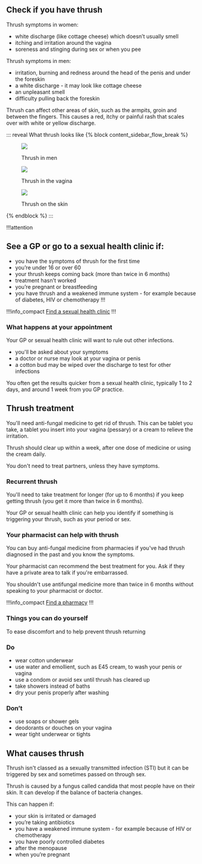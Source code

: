 ## Check if you have thrush

Thrush symptoms in women:

*  white discharge (like cottage cheese) which doesn’t usually smell
*  itching and irritation around the vagina 
*  soreness and stinging during sex or when you pee

Thrush symptoms in men:

* irritation, burning and redness around the head of the penis and under the foreskin
* a white discharge - it may look like cottage cheese
* an unpleasant smell
* difficulty pulling back the foreskin

Thrush can affect other areas of skin, such as the armpits, groin and between the fingers. This causes a red, itchy or painful rash that scales over with white or yellow discharge.

::: reveal What thrush looks like
{% block content_sidebar_flow_break %}
<article>
  <figure class="card">
    <img src="/images/thrush/thrush-men_300.jpg" />
    <figcaption class="card__caption"><p>Thrush in men</p></figcaption>
  </figure>
  <figure class="card">
    <img src="/images/thrush/thrush-women_300.jpg" />
    <figcaption class="card__caption"><p>Thrush in the vagina</p></figcaption>
  </figure>
  <figure class="card">
    <img src="/images/thrush/thrush-skin_300.jpg" />
    <figcaption class="card__caption"><p>Thrush on the skin</p></figcaption>
  </figure>
</article>
{% endblock %}
:::

!!!attention
## See a GP or go to a sexual health clinic if:

* you have the symptoms of thrush for the first time
* you’re under 16 or over 60
* your thrush keeps coming back (more than twice in 6 months)
* treatment hasn't worked
* you’re pregnant or breastfeeding
* you have thrush and a weakened immune system - for example because of diabetes, HIV or chemotherapy 
!!!

!!!info_compact
[Find a sexual health clinic](http://www.nhs.uk/service-search/sexual%20health%20services/locationsearch/1847)
!!!

### What happens at your appointment

Your GP or sexual health clinic will want to rule out other infections.  

* you'll be asked about your symptoms
* a doctor or nurse may look at your vagina or penis
* a cotton bud may be wiped over the discharge to test for other infections

You often get the results quicker from a sexual health clinic, typically 1 to 2 days, and around 1 week from you GP practice. 

## Thrush treatment

You'll need anti-fungal medicine to get rid of thrush. This can be tablet you take, a tablet you insert into your vagina (pessary) or a cream to relieve the irritation. 

Thrush should clear up within a week, after one dose of medicine or using the cream daily. 

You don't need to treat partners, unless they have symptoms. 

### Recurrent thrush

You'll need to take treatment for longer (for up to 6 months) if you keep getting thrush (you get it more than twice in 6 months).  

Your GP or sexual health clinic can help you identify if something is triggering your thrush, such as your period or sex. 

### Your pharmacist can help with thrush

You can buy anti-fungal medicine from pharmacies if you've had thrush diagnosed in the past and you know the symptoms.  

Your pharmacist can recommend the best treatment for you.  Ask if they have a private area to talk if you're embarrassed.

You shouldn't use antifungal medicine more than twice in 6 months without speaking to your pharmacist or doctor. 

!!!info_compact
[Find a pharmacy](http//beta.nhs.uk/finders/find-help)
!!!

### Things you can do yourself

To ease discomfort and to help prevent thrush returning

<section class="panel panel--binary">
  <article class="panel__column">
    <div class="panel__content">
      <h3>Do</h3>
      <ul class="list--check">
        <li>wear cotton underwear</a></li>
        <li>use water and emollient, such as E45 cream, to wash your penis or vagina</li>
        <li>use a condom or avoid sex until thrush has cleared up</li>
        <li>take showers instead of baths</li>
        <li>dry your penis properly after washing</li>
      </ul>
    </div>
  </article>
  <article class="panel__column">
    <div class="panel__content">
      <h3>Don’t</h3>
      <ul class="list--cross">
        <li>use soaps or shower gels</li>
        <li>deodorants or douches on your vagina</li>
        <li>wear tight underwear or tights</li>
      </ul>
    </div>
  </article>
</section>

## What causes thrush

Thrush isn't classed as a sexually transmitted infection (STI) but it can be triggered by sex and sometimes passed on through sex. 

Thrush is caused by a fungus called candida that most people have on their skin.  It can develop if the balance of bacteria changes. 

This can happen if:

* your skin is irritated or damaged
* you’re taking antibiotics 
* you have a weakened immune system - for example because of HIV or chemotherapy
* you have poorly controlled diabetes
* after the menopause
* when you’re pregnant